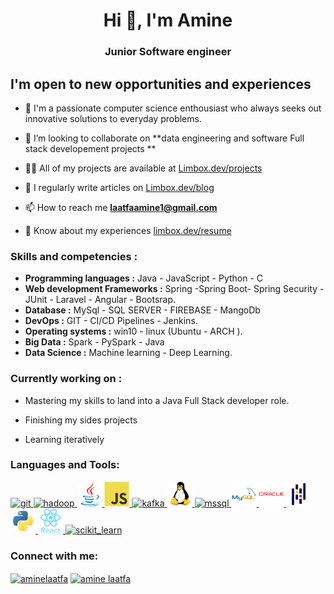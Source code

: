 <h1 align="center">Hi 👋, I'm Amine</h1>
<h3 align="center">Junior Software engineer </h3>
 
<!-- - 🌱 I’m currently learning *genrerative deep learning methods**
 -->
  <h2>  I'm open to new opportunities and experiences </h2>
  
- 🌱 I'm a passionate  computer science enthousiast who always seeks out innovative solutions to everyday problems.

- 👯 I’m looking to collaborate on **data engineering and software Full stack developement projects **

- 👨‍💻 All of my projects are available at [Limbox.dev/projects](Limbox.dev/projects)

- 📝 I regularly write articles on [Limbox.dev/blog](Limbox.dev/blog)

- 📫 How to reach me **laatfaamine1@gmail.com**

- 📄 Know about my experiences [limbox.dev/resume](limbox.dev/resume)


<h3 align="left">Skills and competencies  :</h3>

 - <b>Programming languages  :</b>  Java - JavaScript - Python - C 
 - <b>Web development Frameworks :</b>  Spring -Spring Boot- Spring Security - JUnit - Laravel - Angular - Bootsrap.
 - <b> Database :</b> MySql - SQL SERVER - FIREBASE - MangoDb 
 - <b> DevOps :</b> GIT - CI/CD Pipelines - Jenkins.   
 - <b>Operating systems :</b> win10 - linux (Ubuntu - ARCH ).
 - <b>Big Data :</b> Spark - PySpark - Java 
 - <b> Data Science :</b> Machine learning - Deep Learning.
 

<h3 align="left">Currently working on :</h3>

 - Mastering my skills to land into a Java Full Stack developer role.

 - Finishing my sides projects 
 
 - Learning iteratively


<h3 align="left">Languages and Tools:</h3>
<p align="left"> <a href="https://git-scm.com/" target="_blank" rel="noreferrer"> <img src="https://www.vectorlogo.zone/logos/git-scm/git-scm-icon.svg" alt="git" width="40" height="40"/> </a> <a href="https://hadoop.apache.org/" target="_blank" rel="noreferrer"> <img src="https://www.vectorlogo.zone/logos/apache_hadoop/apache_hadoop-icon.svg" alt="hadoop" width="40" height="40"/> </a> <a href="https://www.java.com" target="_blank" rel="noreferrer"> <img src="https://raw.githubusercontent.com/devicons/devicon/master/icons/java/java-original.svg" alt="java" width="40" height="40"/> </a> <a href="https://developer.mozilla.org/en-US/docs/Web/JavaScript" target="_blank" rel="noreferrer"> <img src="https://raw.githubusercontent.com/devicons/devicon/master/icons/javascript/javascript-original.svg" alt="javascript" width="40" height="40"/> </a> <a href="https://kafka.apache.org/" target="_blank" rel="noreferrer"> <img src="https://www.vectorlogo.zone/logos/apache_kafka/apache_kafka-icon.svg" alt="kafka" width="40" height="40"/> </a> <a href="https://www.linux.org/" target="_blank" rel="noreferrer"> <img src="https://raw.githubusercontent.com/devicons/devicon/master/icons/linux/linux-original.svg" alt="linux" width="40" height="40"/> </a> <a href="https://www.microsoft.com/en-us/sql-server" target="_blank" rel="noreferrer"> <img src="https://www.svgrepo.com/show/303229/microsoft-sql-server-logo.svg" alt="mssql" width="40" height="40"/> </a> <a href="https://www.mysql.com/" target="_blank" rel="noreferrer"> <img src="https://raw.githubusercontent.com/devicons/devicon/master/icons/mysql/mysql-original-wordmark.svg" alt="mysql" width="40" height="40"/> </a> <a href="https://www.oracle.com/" target="_blank" rel="noreferrer"> <img src="https://raw.githubusercontent.com/devicons/devicon/master/icons/oracle/oracle-original.svg" alt="oracle" width="40" height="40"/> </a> <a href="https://pandas.pydata.org/" target="_blank" rel="noreferrer"> <img src="https://raw.githubusercontent.com/devicons/devicon/2ae2a900d2f041da66e950e4d48052658d850630/icons/pandas/pandas-original.svg" alt="pandas" width="40" height="40"/> </a> <a href="https://www.python.org" target="_blank" rel="noreferrer"> <img src="https://raw.githubusercontent.com/devicons/devicon/master/icons/python/python-original.svg" alt="python" width="40" height="40"/> </a> <a href="https://reactjs.org/" target="_blank" rel="noreferrer"> <img src="https://raw.githubusercontent.com/devicons/devicon/master/icons/react/react-original-wordmark.svg" alt="react" width="40" height="40"/> </a> <a href="https://scikit-learn.org/" target="_blank" rel="noreferrer"> <img src="https://upload.wikimedia.org/wikipedia/commons/0/05/Scikit_learn_logo_small.svg" alt="scikit_learn" width="40" height="40"/> </a> </p>

<h3 align="left">Connect with me:</h3>
<p align="left">
<a href="https://twitter.com/aminelaatfa" target="blank"><img align="center" src="https://raw.githubusercontent.com/rahuldkjain/github-profile-readme-generator/master/src/images/icons/Social/twitter.svg" alt="aminelaatfa" height="30" width="40" /></a>
<a href="https://linkedin.com/in/amine laatfa" target="blank"><img align="center" src="https://raw.githubusercontent.com/rahuldkjain/github-profile-readme-generator/master/src/images/icons/Social/linked-in-alt.svg" alt="amine laatfa" height="30" width="40" /></a>
</p>
<!---
Aminelt/Aminelt is a ✨ special ✨ repository because its `README.md` (this file) appears on your GitHub profile.
You can click the Preview link to take a look at your changes.
--->
